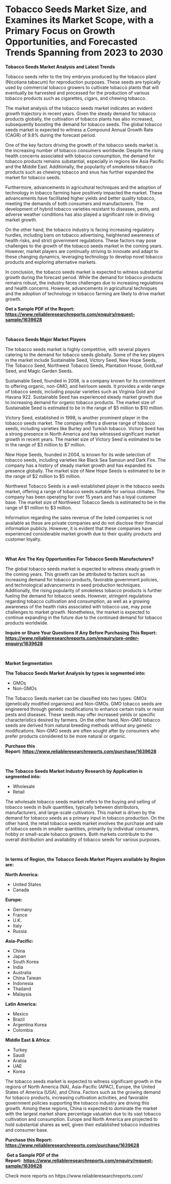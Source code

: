 <p><h1>Tobacco Seeds Market Size, and Examines its Market Scope, with a Primary Focus on Growth Opportunities, and Forecasted Trends Spanning from 2023 to 2030</h1></p><p><strong>Tobacco Seeds Market Analysis and Latest Trends</strong></p>
<p><p>Tobacco seeds refer to the tiny embryos produced by the tobacco plant (Nicotiana tabacum) for reproduction purposes. These seeds are typically used by commercial tobacco growers to cultivate tobacco plants that will eventually be harvested and processed for the production of various tobacco products such as cigarettes, cigars, and chewing tobacco.</p><p>The market analysis of the tobacco seeds market indicates an evident growth trajectory in recent years. Given the steady demand for tobacco products globally, the cultivation of tobacco plants has also increased, subsequently boosting the demand for tobacco seeds. The global tobacco seeds market is expected to witness a Compound Annual Growth Rate (CAGR) of 9.8% during the forecast period.</p><p>One of the key factors driving the growth of the tobacco seeds market is the increasing number of tobacco consumers worldwide. Despite the rising health concerns associated with tobacco consumption, the demand for tobacco products remains substantial, especially in regions like Asia Pacific and the Middle East. Additionally, the popularity of smokeless tobacco products such as chewing tobacco and snus has further expanded the market for tobacco seeds.</p><p>Furthermore, advancements in agricultural techniques and the adoption of technology in tobacco farming have positively impacted the market. These advancements have facilitated higher yields and better quality tobacco, meeting the demands of both consumers and manufacturers. The development of hybrid tobacco varieties resistant to diseases, pests, and adverse weather conditions has also played a significant role in driving market growth.</p><p>On the other hand, the tobacco industry is facing increasing regulatory hurdles, including bans on tobacco advertising, heightened awareness of health risks, and strict government regulations. These factors may pose challenges to the growth of the tobacco seeds market in the coming years. However, market players are continually striving to innovate and adapt to these changing dynamics, leveraging technology to develop novel tobacco products and exploring alternative markets.</p><p>In conclusion, the tobacco seeds market is expected to witness substantial growth during the forecast period. While the demand for tobacco products remains robust, the industry faces challenges due to increasing regulations and health concerns. However, advancements in agricultural techniques and the adoption of technology in tobacco farming are likely to drive market growth.</p></p>
<p><strong>Get a Sample PDF of the Report:&nbsp; <a href="https://www.reliableresearchreports.com/enquiry/request-sample/1639628">https://www.reliableresearchreports.com/enquiry/request-sample/1639628</a></strong></p>
<p>&nbsp;</p>
<p><strong>Tobacco Seeds Major Market Players</strong></p>
<p><p>The tobacco seeds market is highly competitive, with several players catering to the demand for tobacco seeds globally. Some of the key players in the market include Sustainable Seed, Victory Seed, New Hope Seeds, The Tobacco Seed, Northwest Tobacco Seeds, Plantation House, GoldLeaf Seed, and Magic Garden Seeds.</p><p>Sustainable Seed, founded in 2008, is a company known for its commitment to offering organic, non-GMO, and heirloom seeds. It provides a wide range of tobacco seeds, including popular varieties such as Virginia Gold and Havana 922. Sustainable Seed has experienced steady market growth due to increasing demand for organic tobacco products. The market size of Sustainable Seed is estimated to be in the range of $5 million to $10 million.</p><p>Victory Seed, established in 1998, is another prominent player in the tobacco seeds market. The company offers a diverse range of tobacco seeds, including varieties like Burley and Turkish tobacco. Victory Seed has a strong presence in North America and has witnessed significant market growth in recent years. The market size of Victory Seed is estimated to be in the range of $3 million to $7 million.</p><p>New Hope Seeds, founded in 2004, is known for its wide selection of tobacco seeds, including varieties like Black Sea Samsun and Dark Fire. The company has a history of steady market growth and has expanded its presence globally. The market size of New Hope Seeds is estimated to be in the range of $2 million to $5 million.</p><p>Northwest Tobacco Seeds is a well-established player in the tobacco seeds market, offering a range of tobacco seeds suitable for various climates. The company has been operating for over 15 years and has a loyal customer base. The market size of Northwest Tobacco Seeds is estimated to be in the range of $1 million to $3 million.</p><p>Information regarding the sales revenue of the listed companies is not available as these are private companies and do not disclose their financial information publicly. However, it is evident that these companies have experienced considerable market growth due to their quality products and customer loyalty.</p></p>
<p>&nbsp;</p>
<p><strong>What Are The Key Opportunities For Tobacco Seeds Manufacturers?</strong></p>
<p><p>The global tobacco seeds market is expected to witness steady growth in the coming years. This growth can be attributed to factors such as increasing demand for tobacco products, favorable government policies, and technological advancements in seed production techniques. Additionally, the rising popularity of smokeless tobacco products is further fueling the demand for tobacco seeds. However, stringent regulations regarding tobacco cultivation and consumption, as well as a growing awareness of the health risks associated with tobacco use, may pose challenges to market growth. Nonetheless, the market is expected to continue expanding in the future due to the continued demand for tobacco products worldwide.</p></p>
<p><strong>Inquire or Share Your Questions If Any Before Purchasing This Report: <a href="https://www.reliableresearchreports.com/enquiry/pre-order-enquiry/1639628">https://www.reliableresearchreports.com/enquiry/pre-order-enquiry/1639628</a></strong></p>
<p>&nbsp;</p>
<p><strong>Market Segmentation</strong></p>
<p><strong>The Tobacco Seeds Market Analysis by types is segmented into:</strong></p>
<p><ul><li>GMOs</li><li>Non-GMOs</li></ul></p>
<p><p>The Tobacco Seeds market can be classified into two types: GMOs (genetically modified organisms) and Non-GMOs. GMO tobacco seeds are engineered through genetic modifications to enhance certain traits or resist pests and diseases. These seeds may offer increased yields or specific characteristics desired by farmers. On the other hand, Non-GMO tobacco seeds are derived from natural breeding methods without any genetic modifications. Non-GMO seeds are often sought after by consumers who prefer products considered to be more natural or organic.</p></p>
<p><strong>Purchase this Report:&nbsp;<a href="https://www.reliableresearchreports.com/purchase/1639628">https://www.reliableresearchreports.com/purchase/1639628</a></strong></p>
<p>&nbsp;</p>
<p><strong>The Tobacco Seeds Market Industry Research by Application is segmented into:</strong></p>
<p><ul><li>Wholesale</li><li>Retail</li></ul></p>
<p><p>The wholesale tobacco seeds market refers to the buying and selling of tobacco seeds in bulk quantities, typically between distributors, manufacturers, and large-scale cultivators. This market is driven by the demand for tobacco seeds as a primary input in tobacco production. On the other hand, the retail tobacco seeds market involves the purchase and sale of tobacco seeds in smaller quantities, primarily by individual consumers, hobby or small-scale tobacco growers. Both markets contribute to the overall distribution and availability of tobacco seeds for various purposes.</p></p>
<p>&nbsp;</p>
<p><strong>In terms of Region, the Tobacco Seeds Market Players available by Region are:</strong></p>
<p>
    <p> <strong> North America: </strong>
        <ul>
            <li>United States</li>
            <li>Canada</li>
        </ul>
        </p> 
    <p> <strong> Europe: </strong>
        <ul>
            <li>Germany</li>
            <li>France</li>
            <li>U.K.</li>
            <li>Italy</li>
            <li>Russia</li>
        </ul>
        </p> 
    <p> <strong> Asia-Pacific: </strong>
        <ul>
            <li>China</li>
            <li>Japan</li>
            <li>South Korea</li>
            <li>India</li>
            <li>Australia</li>
            <li>China Taiwan</li>
            <li>Indonesia</li>
            <li>Thailand</li>
            <li>Malaysia</li>
        </ul>
        </p> 
    <p> <strong> Latin America: </strong>
        <ul>
            <li>Mexico</li>
            <li>Brazil</li>
            <li>Argentina Korea</li>
            <li>Colombia</li>
        </ul>
        </p> 
    <p> <strong> Middle East & Africa: </strong>
        <ul>
            <li>Turkey</li>
            <li>Saudi</li>
            <li>Arabia</li>
            <li>UAE</li>
            <li>Korea</li>
        </ul>
    </p>
    </p>
<p><p>The tobacco seeds market is expected to witness significant growth in the regions of North America (NA), Asia-Pacific (APAC), Europe, the United States of America (USA), and China. Factors such as the growing demand for tobacco products, increasing cultivation activities, and favorable government policies supporting the tobacco industry are driving this growth. Among these regions, China is expected to dominate the market with the largest market share percentage valuation due to its vast tobacco cultivation and consumption. Europe and North America are projected to hold substantial shares as well, given their established tobacco industries and consumer base.</p></p>
<p><strong>Purchase this Report: <a href="https://www.reliableresearchreports.com/purchase/1639628">https://www.reliableresearchreports.com/purchase/1639628</a></strong></p>
<p>&nbsp;<strong>Get a Sample PDF of the Report:&nbsp;&nbsp;<a href="https://www.reliableresearchreports.com/enquiry/request-sample/1639628">https://www.reliableresearchreports.com/enquiry/request-sample/1639628</a></strong></p>
<p><strong></strong></p>
<p>Check more reports on https://www.reliableresearchreports.com/</p>